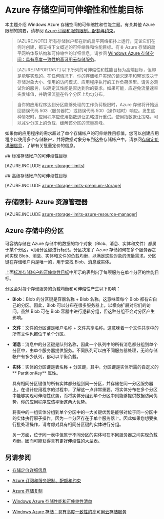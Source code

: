 <properties
	pageTitle="Azure 存储可伸缩性和性能目标 |Windows Azure"
	description="了解有关 Azure 存储帐户的可伸缩性和性能目标的信息，包括标准和高级存储账户的容量、请求速率以及入站和出站带宽。了解每个 Azure 存储服务中各分区的性能目标。"
	services="storage"
	documentationCenter="na"
	authors="tamram"
	manager="na"
	editor="na" />
<tags 
	ms.service="storage"
	ms.date="09/27/2015"
	wacn.date="12/15/2015" />

# Azure 存储空间可伸缩性和性能目标

本主题介绍 Windows Azure 存储空间的可伸缩性和性能主题。有关其他 Azure 限制的摘要，请参阅 [Azure 订阅和服务限制、配额与约束](/documentation/articles/azure-subscription-service-limits)。

>[AZURE.NOTE] 所有存储帐户都在新的扁平网络拓扑上运行，无论它们在何时创建，都支持下文概述的可伸缩性和性能目标。有关 Azure 存储的扁平网络体系结构和可伸缩性的详细信息，请参阅 [Windows Azure 存储空间：具有高度一致性的高可用云存储服务](http://blogs.msdn.com/b/windowsazurestorage/archive/2011/11/20/windows-azure-storage-a-highly-available-cloud-storage-service-with-strong-consistency.aspx)。

<!-- -->

>[AZURE.IMPORTANT] 以下所列的可伸缩性和性能目标为高端目标，但却是能够实现的。在任何情况下，你的存储帐户实现的请求速率和带宽取决于存储对象大小、使用的访问模式、应用程序执行的工作负荷类型。请务必测试你的服务，以确定其性能是否达到你的要求。如果可能，应避免流量速率突发峰值，并确保流量在各个分区上均匀分布。

>当你的应用程序达到分区能够处理的工作负荷极限时，Azure 存储将开始返回错误代码 503（服务器忙）或错误代码 500（操作超时）响应。发生这种情况时，应用程序应使用指数退让策略进行重试。使用指数退让策略，可以减少分区上的负载，缓解该分区的流量高峰。

如果你的应用程序的需求超过了单个存储帐户的可伸缩性目标值，您可以创建应用程序以使用多个存储帐户，并将数据对象分布到这些存储帐户中。请参阅[存储定价详细信息](/home/features/storage/#price)，了解有关批量定价的信息。

##<a id="scalability-targets-for-standard-storage-accounts"></a> 标准存储帐户的可伸缩性目标

[AZURE.INCLUDE [azure-storage-limits](../includes/azure-storage-limits.md)]

##<a id="scalability-targets-for-premium-storage-accounts"></a> 高级存储帐户的可伸缩性目标

[AZURE.INCLUDE [azure-storage-limits-premium-storage](../includes/azure-storage-limits-premium-storage.md)]

## 存储限制- Azure 资源管理器

[AZURE.INCLUDE [azure-storage-limits-azure-resource-manager](../includes/azure-storage-limits-azure-resource-manager.md)]

## Azure 存储中的分区

可容纳存储在 Azure 存储中的数据的每个对象（Blob、消息、实体和文件）都属于某个分区，可用分区键进行标识。分区决定了 Azure 存储如何在多个服务器之间实现 Blob、消息、实体和文件的负载均衡，以满足这些对象的流量需求。分区键在存储帐户内是唯一的，用于查找 Blob、消息或实体。

上面[标准存储帐户的可伸缩性目标](#scalability-targets-for-standard-storage-accounts)中所示的表列出了每项服务在单个分区的性能目标。

分区会对每个存储服务的负载均衡和可伸缩性产生以下影响：

- **Blob**：Blob 的分区键是容器名称 + Blob 名称。这意味着每个 Blob 都有它自己的分区。因此，Blob 可以分布在很多服务器上，以横向扩展对它们的访问。虽然 Blob 可在 Blob 容器中进行逻辑分组，但这种分组不会对分区产生影响。

- **文件**：文件的分区键是帐户名称 + 文件共享名称。这意味着一个文件共享中的所有文件也都位于单个分区。

- **消息**：消息中的分区键是队列名称，因此一个队列中的所有消息都分组到单个分区中，由单个服务器提供服务。不同队列可以由不同服务器处理，无论存储帐户有多少队列，都可以平衡负载。

- **实体**：实体的分区键是表名称 + 分区键，其中，分区键是实体所需的自定义的** PartitionKey** 属性。

	具有相同分区键值的所有实体都分组到同一分区，并存储在同一分区服务器上。在设计应用程序的过程中，了解这一点非常重要。将实体分布在多个分区中能够实现可伸缩性优势，而将实体分组到单个分区中则能够提供数据访问优势，你的应用程序应该平衡这两大优势。

	将表中的一组实体分组到单个分区中的一大关键优势是能够对位于同一分区中的实体执行原子操作，因为一个分区存在于单个服务器上。因此如果您想要执行批处理操作，请考虑对具有相同分区键的实体进行分组。

	另一方面，位于同一表中但属于不同分区的实体可在不同服务器之间实现负载均衡，因而可能获得具有更好伸缩性的大型表。

## 另请参阅

- [存储定价详细信息](/home/features/storage/#price)
- [Azure 订阅和服务限制、配额和约束](/documentation/articles/azure-subscription-service-limits)

- [Azure 存储复制](/documentation/articles/storage-redundancy)
- [Windows Azure 存储性能和可伸缩性清单](/documentation/articles/storage-performance-checklist)
- [Windows Azure 存储：具有高度一致性的高可用云存储服务](http://blogs.msdn.com/b/windowsazurestorage/archive/2011/11/20/windows-azure-storage-a-highly-available-cloud-storage-service-with-strong-consistency.aspx)



 

<!---HONumber=82-->